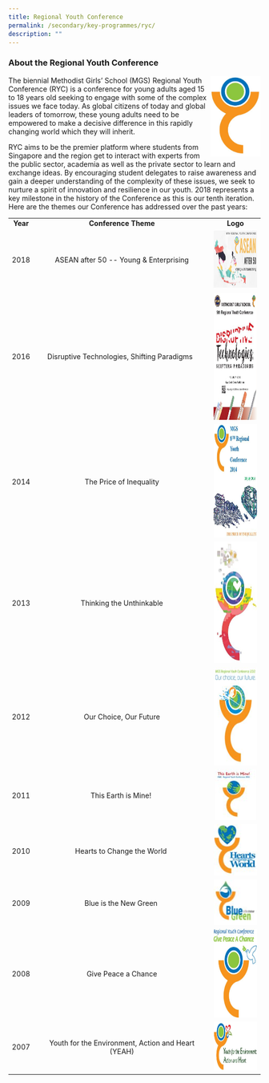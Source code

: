 ```yaml
---
title: Regional Youth Conference
permalink: /secondary/key-programmes/ryc/
description: ""
---
```


### About the Regional Youth Conference

<img src="/images/Secondary/ryc-2014-15-16.jpg" 
     style="width:20%" align="right">
The biennial Methodist Girls’ School (MGS) Regional Youth Conference (RYC) is a conference for young adults aged 15 to 18 years old seeking to engage with some of the complex issues we face today. As global citizens of today and global leaders of tomorrow, these young adults need to be empowered to make a decisive difference in this rapidly changing world which they will inherit.

RYC aims to be the premier platform where students from Singapore and the region get to interact with experts from the public sector, academia as well as the private sector to learn and exchange ideas. By encouraging student delegates to raise awareness and gain a deeper understanding of the complexity of these issues, we seek to nurture a spirit of innovation and resilience in our youth. 2018 represents a key milestone in the history of the Conference as this is our tenth iteration. Here are the themes our Conference has addressed over the past years:

<table width="100%" style="width: 100%;">
  <tbody>
    <tr>
      <td>
        <div style="text-align: center;">
          <strong>Year 
          </strong>
        </div>
      </td>
      <td>
        <div style="text-align: center;">
          <strong>Conference Theme 
          </strong>
        </div>
      </td>
      <td>
        <div style="text-align: center;">
          <strong>Logo 
          </strong>
        </div>
      </td>
    </tr>
    <tr>
      <td width="10%">
        <div style="text-align: center;">2018
        </div>
      </td>
      <td width="70%">
        <div style="text-align: center;">ASEAN after 50 -- Young &amp; Enterprising
        </div>
      </td>
      <td width="20%">
        <div style="text-align: center;">
          <img style="width: 206px; height: 114px;" src="/images/Secondary/ryc-2018.jpg">
        </div>
      </td>
    </tr>
    <tr>
      <td width="10%">
        <div style="text-align: center;">2016
        </div>
      </td>
      <td width="70%">
        <div style="text-align: center;">Disruptive Technologies, Shifting Paradigms&nbsp;&nbsp;
        </div>
      </td>
      <td width="20%">
        <div style="text-align: center;">
          <img style="width: 182px; height: 256px;" src="/images/Secondary/ryc-2016.jpg">
        </div>
      </td>
    </tr>
    <tr>
      <td width="10%">
        <div style="text-align: center;">2014
        </div>
      </td>
      <td width="70%">
        <div style="text-align: center;">The Price of Inequality
        </div>
      </td>
      <td width="20%">
        <div style="text-align: center;">
          <strong> 
          </strong> 
          <img style="width: 177px; height: 227px;" src="/images/Secondary/ryc-2014.jpg"> 
        </div>
      </td>
    </tr>
    <tr>
      <td width="10%">
        <div style="text-align: center;">2013
        </div>
      </td>
      <td width="70%">
        <div style="text-align: center;">Thinking the Unthinkable
        </div>
      </td>
      <td width="20%">
        <div style="text-align: center;">
          <img style="width: 133px; height: 242px;" src="/images/Secondary/ryc-2013.jpg">
        </div>
      </td>
    </tr>
    <tr>
      <td width="10%">
        <div style="text-align: center;">2012
        </div>
      </td>
      <td width="70%">
        <div style="text-align: center;">Our Choice, Our Future
        </div>
      </td>
      <td width="20%">
        <div style="text-align: center;">
          <img style="width: 129px; height: 195px;" src="/images/Secondary/ryc-2012.jpg">
        </div>
      </td>
    </tr>
    <tr>
      <td width="10%">
        <div style="text-align: center;">2011
        </div>
      </td>
      <td width="70%">
        <div style="text-align: center;">This Earth is Mine!&nbsp;
        </div>
      </td>
      <td width="20%">
        <div style="text-align: center;">
          <img src="/images/Secondary/ryc-2011.jpg">
        </div>
      </td>
    </tr>
    <tr>
      <td width="10%">
        <div style="text-align: center;">2010
        </div>
      </td>
      <td width="70%">
        <div style="text-align: center;">Hearts to Change the World&nbsp;
        </div>
      </td>
      <td width="20%">
        <div style="text-align: center;">
          <img src="/images/Secondary/ryc-2010.jpg">
        </div>
      </td>
    </tr>
    <tr>
      <td width="10%">
        <div style="text-align: center;">2009
        </div>
      </td>
      <td width="70%">
        <div style="text-align: center;">Blue is the New Green&nbsp;
        </div>
      </td>
      <td width="20%">
        <div style="text-align: center;">
          <img src="/images/Secondary/ryc-2009.jpg">
        </div>
      </td>
    </tr>
    <tr>
      <td width="10%">
        <div style="text-align: center;">2008
        </div>
      </td>
      <td width="70%">
        <div style="text-align: center;">Give Peace a Chance
        </div>
      </td>
      <td width="20%">
        <div style="text-align: center;">
          <img style="width: 127px; height: 177px;" src="/images/Secondary/ryc-2008.jpg">
        </div>
      </td>
    </tr>
    <tr>
      <td width="10%">
        <div style="text-align: center;">2007
        </div>
      </td>
      <td width="70%">
        <div style="text-align: center;">Youth for the Environment, Action and Heart (YEAH)
        </div>
      </td>
      <td width="20%">
        <div style="text-align: center;">
          <img style="width: 180px; height: 98px;" src="/images/Secondary/ryc-2007.jpg">
        </div>
      </td>
    </tr>
  </tbody>
</table>